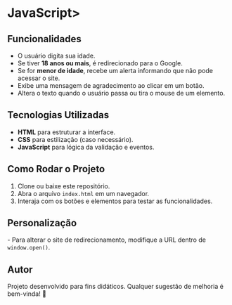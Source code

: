 <h1>JavaScript>
<h2>Funcionalidades</h2>
<ul>
    <li>O usuário digita sua idade.</li>
    <li>Se tiver <strong>18 anos ou mais</strong>, é redirecionado para o Google.</li>
    <li>Se for <strong>menor de idade</strong>, recebe um alerta informando que não pode acessar o site.</li>
    <li>Exibe uma mensagem de agradecimento ao clicar em um botão.</li>
    <li>Altera o texto quando o usuário passa ou tira o mouse de um elemento.</li>
   
</ul>

<h2>Tecnologias Utilizadas</h2>
<ul>
    <li><strong>HTML</strong> para estruturar a interface.</li>
    <li><strong>CSS</strong> para estilização (caso necessário).</li>
    <li><strong>JavaScript</strong> para lógica da validação e eventos.</li>
</ul>

<h2>Como Rodar o Projeto</h2>
<ol>
    <li>Clone ou baixe este repositório.</li>
    <li>Abra o arquivo <code>index.html</code> em um navegador.</li>
    <li>Interaja com os botões e elementos para testar as funcionalidades.</li>
</ol>


<h2>Personalização</h2>
<p>- Para alterar o site de redirecionamento, modifique a URL dentro de <code>window.open()</code>.</p>


<h2>Autor</h2>
<p>Projeto desenvolvido para fins didáticos. Qualquer sugestão de melhoria é bem-vinda! 🚀</p>
